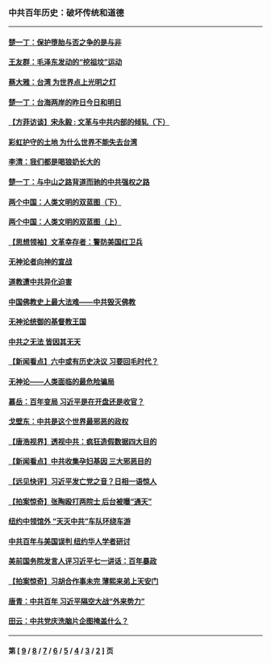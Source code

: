 ### 中共百年历史：破坏传统和道德
---
#### [楚一丁：保护堕胎与否之争的是与非](../../pages/nf1176114/n13815642.md?12150430) 
#### [王友群：毛泽东发动的“挖祖坟”运动](../../pages/nf1176114/n13723639.md?12150430) 
#### [蔡大雅：台湾 为世界点上光明之灯](../../pages/nf1176114/n13531530.md?12150430) 
#### [楚一丁：台海两岸的昨日今日和明日](../../pages/nf1176114/n13531468.md?12150430) 
#### [【方菲访谈】宋永毅 : 文革与中共内部的倾轧（下）](../../pages/nf1176114/n13486836.md?12150430) 
#### [彩虹护守的土地 为什么世界不能失去台湾](../../pages/nf1176114/n13476849.md?12150430) 
#### [李清：我们都是喝狼奶长大的](../../pages/nf1176114/n13471478.md?12150430) 
#### [楚一丁：与中山之路背道而驰的中共强权之路](../../pages/nf1176114/n13437270.md?12150430) 
#### [两个中国：人类文明的双蓝图（下）](../../pages/nf1176114/n13423132.md?12150430) 
#### [两个中国：人类文明的双蓝图（上）](../../pages/nf1176114/n13422687.md?12150430) 
#### [【思想领袖】文革幸存者：警防美国红卫兵](../../pages/nf1176114/n13339289.md?12150430) 
#### [无神论者向神的宣战](../../pages/nf1176114/n13281535.md?12150430) 
#### [道教遭中共异化迫害](../../pages/nf1176114/n13281463.md?12150430) 
#### [中国佛教史上最大法难——中共毁灭佛教](../../pages/nf1176114/n13281397.md?12150430) 
#### [无神论统御的基督教王国](../../pages/nf1176114/n13281280.md?12150430) 
#### [中共之无法 皆因其无天](../../pages/nf1176114/n13281088.md?12150430) 
#### [【新闻看点】六中或有历史决议 习要回毛时代？](../../pages/nf1176114/n13222895.md?12150430) 
#### [无神论——人类面临的最危险骗局](../../pages/nf1176114/n13196137.md?12150430) 
#### [慕岳：百年变局 习近平是在开盘还是收官？](../../pages/nf1176114/n13206516.md?12150430) 
#### [戈壁东：中共是这个世界最邪恶的政权](../../pages/nf1176114/n13085641.md?12150430) 
#### [【唐浩视界】透视中共：疯狂造假数据四大目的](../../pages/nf1176114/n13080590.md?12150430) 
#### [【新闻看点】中共收集孕妇基因 三大邪恶目的](../../pages/nf1176114/n13077182.md?12150430) 
#### [【远见快评】习近平发亡党之音？日相一语惊人](../../pages/nf1176114/n13074809.md?12150430) 
#### [【拍案惊奇】张陶殴打两院士 后台被曝“通天”](../../pages/nf1176114/n13070496.md?12150430) 
#### [纽约中领馆外 “天灭中共”车队环绕车游](../../pages/nf1176114/n13070693.md?12150430) 
#### [中共百年与美国误判 纽约华人学者研讨](../../pages/nf1176114/n13067969.md?12150430) 
#### [美前国务院发言人评习近平七一讲话：百年暴政](../../pages/nf1176114/n13066986.md?12150430) 
#### [【拍案惊奇】习胡合作事未完 薄熙来弟上天安门](../../pages/nf1176114/n13065867.md?12150430) 
#### [唐青：中共百年 习近平隔空大战“外来势力”](../../pages/nf1176114/n13065976.md?12150430) 
#### [田云：中共党庆洗脑片企图掩盖什么？](../../pages/nf1176114/n13064395.md?12150430) 

---
#### 第 [ [9](./9.md?12150430) / [8](./8.md?12150430) / [7](./7.md?12150430) / [6](./6.md?12150430) / [5](./5.md?12150430) / [4](./4.md?12150430) / [3](./3.md?12150430) / [2](./2.md?12150430) ] 页
